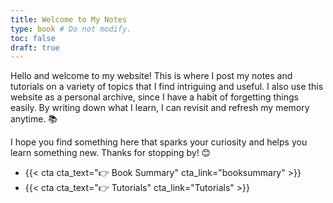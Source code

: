 ```yaml
---
title: Welcome to My Notes
type: book # Do not modify.
toc: false
draft: true
---
```

Hello and welcome to my website! This is where I post my notes and tutorials on a variety of topics that I find intriguing and useful. I also use this website as a personal archive, since I have a habit of forgetting things easily. By writing down what I learn, I can revisit and refresh my memory anytime. 📚

I hope you find something here that sparks your curiosity and helps you learn something new. Thanks for stopping by! 😊

<!-- Feel free to share your thoughts and feedback in the comments section. -->

- {{< cta cta_text="👉 Book Summary" cta_link="booksummary" >}}
- {{< cta cta_text="👉 Tutorials" cta_link="Tutorials" >}}

